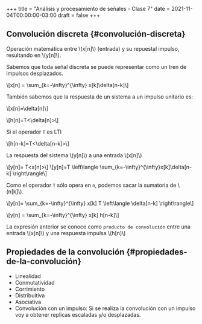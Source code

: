 +++
title = "Análisis y procesamiento de señales - Clase 7"
date = 2021-11-04T00:00:00-03:00
draft = false
+++

## Convolución discreta {#convolución-discreta}

Operación matemática entre \\(x[n]\\) (entrada) y su repuestal impulso, resultando en \\(y[n]\\).

Sabemos que toda señal discreta se puede representar como un tren de impulsos desplazados.

\\[x[n] = \sum\_{k=-\infty}^{\infty} x[k]\delta[n-k]\\]

También sabemos que la respuesta de un sistema a un impulso unitario es:

\\[x[n]=\delta[n]\\]

\\[h[n]=T<\delta[n]>\\]

Si el operador `T` es LTI

\\[h[n-k]=T<\delta[n-k]>\\]

La respuesta del sistema \\(y[n]\\) a una entrada \\(x[n]\\)

\\[y[n]= T<x[n]>\\]
\\[y[n]=T \left\langle \sum\_{k=-\infty}^{\infty}x[k]\delta[n-k] \right\rangle\\]

Como el operador `T` sólo opera en `n`, podemos sacar la sumatoria de \\(n[k]\\).

\\[y[n]= \sum\_{k=-\infty}^{\infty} x[k] T \left\langle \delta[n-k] \right\rangle\\]

\\[y[n] = \sum\_{k=-\infty}^{\infty} x[k] h[n-k]\\]

La expresión anterior se conoce como `producto de convolución` entre una entrada \\(x[n]\\) y una respuesta impulsa \\(h[n]\\)


## Propiedades de la convolución {#propiedades-de-la-convolución}

-   Linealidad
-   Conmutatividad
-   Corrimiento
-   Distribuitiva
-   Asociativa
-   Convolución con un impulso:
    Si se realiza la convolución con un impulso voy a obtener replicas escaladas y/o desplazadas.